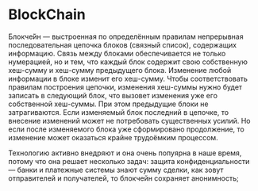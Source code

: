 # BlockChain

Блокче́йн — выстроенная по определённым правилам непрерывная последовательная цепочка блоков (связный список), содержащих информацию. Связь между блоками обеспечивается не только нумерацией, но и тем, что каждый блок содержит свою собственную хеш-сумму и хеш-сумму предыдущего блока. Изменение любой информации в блоке изменит его хеш-сумму. Чтобы соответствовать правилам построения цепочки, изменения хеш-суммы нужно будет записать в следующий блок, что вызовет изменения уже его собственной хеш-суммы. При этом предыдущие блоки не затрагиваются. Если изменяемый блок последний в цепочке, то внесение изменений может не потребовать существенных усилий. Но если после изменяемого блока уже сформировано продолжение, то изменение может оказаться крайне трудоёмким процессом.

Технологию активно внедряют и она очень попуярна в наше время, потому что она решает несколько задач:
    защита конфиденциальности — банки и платежные системы знают сумму сделки, как зовут отправителей и получателей, то блокчейн сохраняет анонимность;

```commandline


```